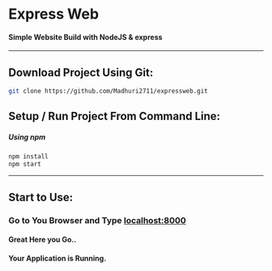 # Express Web

#### Simple Website Build with NodeJS & express

___

## Download Project Using Git:
``` bash
git clone https://github.com/Madhuri2711/expressweb.git
```

## Setup / Run Project From Command Line:
##### Using npm
``` bash
npm install
npm start
```
___

## Start to Use:
### Go to You Browser and Type [localhost:8000](https://localhost:8000/)

#### Great Here you Go..
#### Your Application is Running.
